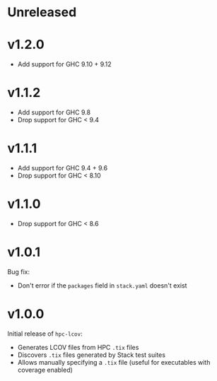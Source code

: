 # Unreleased

# v1.2.0

* Add support for GHC 9.10 + 9.12

# v1.1.2

* Add support for GHC 9.8
* Drop support for GHC < 9.4

# v1.1.1

* Add support for GHC 9.4 + 9.6
* Drop support for GHC < 8.10

# v1.1.0

* Drop support for GHC < 8.6

# v1.0.1

Bug fix:

* Don't error if the `packages` field in `stack.yaml` doesn't exist

# v1.0.0

Initial release of `hpc-lcov`:

* Generates LCOV files from HPC `.tix` files
* Discovers `.tix` files generated by Stack test suites
* Allows manually specifying a `.tix` file (useful for executables with coverage enabled)

